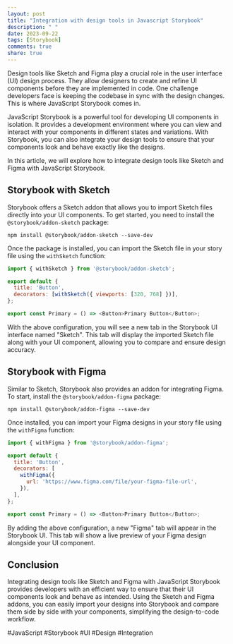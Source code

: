 ```yaml
---
layout: post
title: "Integration with design tools in Javascript Storybook"
description: " "
date: 2023-09-22
tags: [Storybook]
comments: true
share: true
---
```


Design tools like Sketch and Figma play a crucial role in the user interface (UI) design process. They allow designers to create and refine UI components before they are implemented in code. One challenge developers face is keeping the codebase in sync with the design changes. This is where JavaScript Storybook comes in.

JavaScript Storybook is a powerful tool for developing UI components in isolation. It provides a development environment where you can view and interact with your components in different states and variations. With Storybook, you can also integrate your design tools to ensure that your components look and behave exactly like the designs.

In this article, we will explore how to integrate design tools like Sketch and Figma with JavaScript Storybook.

## Storybook with Sketch
Storybook offers a Sketch addon that allows you to import Sketch files directly into your UI components. To get started, you need to install the `@storybook/addon-sketch` package:

```shell
npm install @storybook/addon-sketch --save-dev
```

Once the package is installed, you can import the Sketch file in your story file using the `withSketch` function:

```javascript
import { withSketch } from '@storybook/addon-sketch';

export default {
  title: 'Button',
  decorators: [withSketch({ viewports: [320, 768] })],
};

export const Primary = () => <Button>Primary Button</Button>;
```

With the above configuration, you will see a new tab in the Storybook UI interface named "Sketch". This tab will display the imported Sketch file along with your UI component, allowing you to compare and ensure design accuracy.

## Storybook with Figma
Similar to Sketch, Storybook also provides an addon for integrating Figma. To start, install the `@storybook/addon-figma` package:

```shell
npm install @storybook/addon-figma --save-dev
```

Once installed, you can import your Figma designs in your story file using the `withFigma` function:

```javascript
import { withFigma } from '@storybook/addon-figma';

export default {
  title: 'Button',
  decorators: [
    withFigma({
      url: 'https://www.figma.com/file/your-figma-file-url',
    }),
  ],
};

export const Primary = () => <Button>Primary Button</Button>;
```

By adding the above configuration, a new "Figma" tab will appear in the Storybook UI. This tab will show a live preview of your Figma design alongside your UI component.

## Conclusion
Integrating design tools like Sketch and Figma with JavaScript Storybook provides developers with an efficient way to ensure that their UI components look and behave as intended. Using the Sketch and Figma addons, you can easily import your designs into Storybook and compare them side by side with your components, simplifying the design-to-code workflow.

#JavaScript #Storybook #UI #Design #Integration